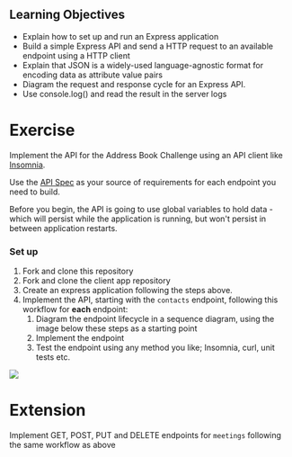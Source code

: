## Learning Objectives

- Explain how to set up and run an Express application
- Build a simple Express API and send a HTTP request to an available endpoint using a HTTP client
- Explain that JSON is a widely-used language-agnostic format for encoding data as attribute value pairs
- Diagram the request and response cycle for an Express API.
- Use console.log() and read the result in the server logs


# Exercise

Implement the API for the Address Book Challenge using an API client like [Insomnia](https://insomnia.rest/).

Use the [API Spec](https://boolean-uk.github.io/api-express-address-book/) as your source of requirements for each endpoint you need to build.

Before you begin, the API is going to use global variables to hold data - which will persist while the application is running, but won't persist in between application restarts.


### Set up
1. Fork and clone this repository
2. Fork and clone the client app repository
3. Create an express application following the steps above.
4. Implement the API, starting with the `contacts` endpoint, following this workflow for **each** endpoint:
    1. Diagram the endpoint lifecycle in a sequence diagram, using the image below these steps as a starting point
    2. Implement the endpoint
    3. Test the endpoint using any method you like; Insomnia, curl, unit tests etc.

![](./assets/API%20Address%20Book.png)

# Extension

Implement GET, POST, PUT and DELETE endpoints for `meetings` following the same workflow as above
